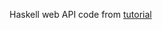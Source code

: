 Haskell web API code from [tutorial](https://lettier.github.io/posts/2016-07-15-building-a-haskell-web-api.html#source_code)

